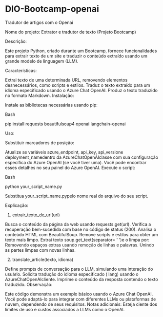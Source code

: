 # DIO-Bootcamp-openai
Tradutor de artigos com o Openai

Nome do projeto: Extrator e tradutor de texto (Projeto Bootcamp)

Descrição:

Este projeto Python, criado durante um Bootcamp, fornece funcionalidades para extrair texto de um site e traduzir o conteúdo extraído usando um grande modelo de linguagem (LLM).

Características:

Extrai texto de uma determinada URL, removendo elementos desnecessários, como scripts e estilos.
Traduz o texto extraído para um idioma especificado usando o Azure Chat OpenAI.
Produz o texto traduzido no formato Markdown.
Instalação:

Instale as bibliotecas necessárias usando pip:

Bash

pip install requests beautifulsoup4 openai langchain-openai


Uso:

Substituir marcadores de posição:

Atualize as variáveis azure_endpoint​​, api_key, api_versione deployment_namedentro da AzureChatOpenAIclasse com sua configuração específica do Azure OpenAI (se você tiver uma). Você pode encontrar esses detalhes no seu painel do Azure OpenAI.
Execute o script:

Bash

python your_script_name.py


Substitua your_script_name.pypelo nome real do arquivo do seu script.

Explicação:

1. extrair_texto_de_url(url)

Busca o conteúdo da página da web usando requests.get(url).
Verifica a recuperação bem-sucedida com base no código de status (200).
Analisa o conteúdo HTML com BeautifulSoup.
Remove scripts e estilos para obter um texto mais limpo.
Extrai texto soup.get_text(separator= ' ')e o limpa por:
Removendo espaços extras usando remoção de linhas e palavras.
Unindo as partes limpas com novas linhas.

2. translate_article(texto, idioma)

Define prompts de conversação para o LLM, simulando uma interação do usuário.
Solicita tradução do idioma especificado ( lang) usando o AzureChatOpenAIcliente.
Imprime o conteúdo da resposta contendo o texto traduzido.
Observação:

Este código demonstra um exemplo básico usando o Azure Chat OpenAI. Você pode adaptá-lo para integrar com diferentes LLMs ou plataformas de nuvem, dependendo de seus requisitos.
Notas adicionais:
Esteja ciente dos limites de uso e custos associados a LLMs como o OpenAI.
